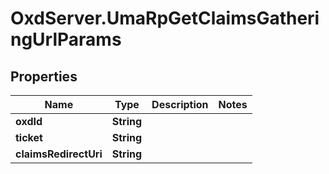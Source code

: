 # OxdServer.UmaRpGetClaimsGatheringUrlParams

## Properties
Name | Type | Description | Notes
------------ | ------------- | ------------- | -------------
**oxdId** | **String** |  | 
**ticket** | **String** |  | 
**claimsRedirectUri** | **String** |  | 


